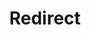 ﻿---
layout: src/layouts/Redirect.astro
title: Redirect
redirect: /docs/support/get-a-database-backup-and-encrypt-the-master-key
pubDate:  2023-01-01
navSearch: false
navSitemap: false
navMenu: false
---

